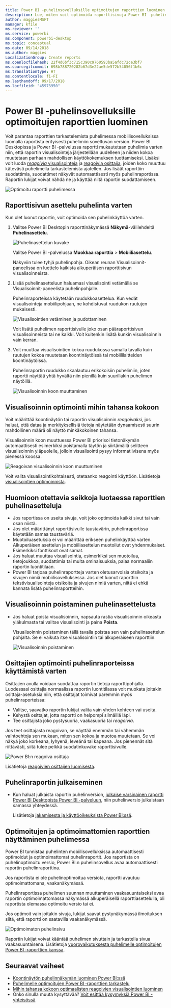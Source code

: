 ```yaml
---
title: Power BI -puhelinsovelluksille optimoitujen raporttien luominen
description: Lue, miten voit optimoida raporttisivuja Power BI -puhelinsovelluksille luomalla raportista erityisesti puhelimiin soveltuvan version.
author: maggiesMSFT
manager: kfile
ms.reviewer: ''
ms.service: powerbi
ms.component: powerbi-desktop
ms.topic: conceptual
ms.date: 09/14/2018
ms.author: maggies
LocalizationGroup: Create reports
ms.openlocfilehash: 22f4d6bf3c715c390c9760593ba5afdc72ce3bf7
ms.sourcegitcommit: 698b788720282b67d3e22ae5de572b54056f1b6c
ms.translationtype: HT
ms.contentlocale: fi-FI
ms.lasthandoff: 09/17/2018
ms.locfileid: "45973950"
---
```

# <a name="create-reports-optimized-for-the-power-bi-phone-apps"></a>Power BI -puhelinsovelluksille optimoitujen raporttien luominen
Voit parantaa raporttien tarkastelemista puhelimessa mobiilisovelluksissa luomalla raportista erityisesti puhelimiin soveltuvan version. Power BI Desktopissa ja Power BI -palvelussa raportti mukautetaan puhelimia varten niin, että raportin visualisointeja järjestellään uudelleen ja niiden kokoa muutetaan parhaan mahdollisen käyttökokemuksen tuottamiseksi. Lisäksi voit luoda [ *reagoivia* visualisointeja](#optimize-a-visual-for-any-size) ja [reagoivia osittajia](#enhance-slicers-to-to-work-well-in-phone-reports), joiden koko muuttuu kätevästi puhelimella tarkastelemista ajatellen. Jos lisäät raporttiin suodattimia, suodattimet näkyvät automaattisesti myös puhelinraportissa. Raportin lukijat voivat nähdä ne ja käyttää niitä raportin suodattamiseen.

![Optimoitu raportti puhelimessa](media/desktop-create-phone-report/desktop-create-phone-report-1.png)

## <a name="lay-out-a-report-page-for-the-phone"></a>Raporttisivun asettelu puhelinta varten

Kun olet luonut raportin, voit optimoida sen puhelinkäyttöä varten.

1. Valitse Power BI Desktopin raporttinäkymässä **Näkymä**-välilehdeltä **Puhelinasettelu**.  
   
    ![Puhelinasettelun kuvake](media/desktop-create-phone-report/desktop-create-phone-report-3.png)
   
    Valitse Power BI -palvelussa **Muokkaa raporttia** > **Mobiiliasettelu**.

    Näkyviin tulee tyhjä puhelinpohja. Oikean reunan Visualisoinnit-paneelissa on luettelo kaikista alkuperäisen raporttisivun visualisoinneista.

3. Lisää puhelinasetteluun haluamasi visualisointi vetämällä se Visualisoinnit-paneelista puhelinpohjalle.
   
    Puhelinraporteissa käytetään ruudukkoasettelua. Kun vedät visualisointeja mobiilipohjaan, ne kohdistuvat ruudukon ruutujen mukaisesti.
   
    ![Visualisointien vetäminen ja pudottaminen](media/desktop-create-phone-report/desktop-create-phone-report-4.gif)
   
    Voit lisätä puhelimen raporttisivulle joko osan pääraporttisivun visualisoinneista tai ne kaikki. Voit kuitenkin lisätä kunkin visualisoinnin vain kerran.

4. Voit muuttaa visualisointien kokoa ruudukossa samalla tavalla kuin ruutujen kokoa muutetaan koontinäytöissä tai mobiililaitteiden koontinäytöissä.
   
   Puhelinraportin ruudukko skaalautuu erikokoisiin puhelimiin, joten raportti näyttää yhtä hyvältä niin pienillä kuin suurillakin puhelimen näytöillä.
   
   ![Visualisoinnin koon muuttaminen](media/desktop-create-phone-report/desktop-create-phone-report-5.gif)

## <a name="optimize-a-visual-for-any-size"></a>Visualisoinnin optimointi mihin tahansa kokoon
Voit määrittää koontinäytön tai raportin visualisoinnin *reagoivaksi*, jos haluat, että dataa ja merkityksellisiä tietoja näytetään dynaamisesti suurin mahdollinen määrä oli näyttö minkäkokoinen tahansa. 

Visualisoinnin koon muuttuessa Power BI priorisoi tietonäkymän automaattisesti esimerkiksi poistamalla täytön ja siirtämällä selitteen visualisoinnin yläpuolelle, jolloin visualisointi pysyy informatiivisena myös pienessä koossa.

![Reagoivan visualisoinnin koon muuttuminen](media/desktop-create-phone-report/desktop-create-phone-report-6.gif)

Voit valita visualisointikohtaisesti, otetaanko reagointi käyttöön. Lisätietoja [visualisointien optimoinnista](visuals/desktop-create-responsive-visuals.md).

## <a name="considerations-when-creating-phone-report-layouts"></a>Huomioon otettavia seikkoja luotaessa raporttien puhelinasetteluja
* Jos raportissa on useita sivuja, voit joko optimoida kaikki sivut tai vain osan niistä. 
* Jos olet määrittänyt raporttisivulle taustavärin, puhelinraportissa käytetään samaa taustaväriä.
* Muotoiluasetuksia ei voi määrittää erikseen puhelinkäyttöä varten. Alkuperäisen asettelun ja mobiiliasettelun muotoilut ovat yhdenmukaiset. Esimerkiksi fonttikoot ovat samat.
* Jos haluat muuttaa visualisointia, esimerkiksi sen muotoilua, tietojoukkoa, suodattimia tai muita ominaisuuksia, palaa normaaliin raportin luontitilaan.
* Power BI tarjoaa puhelinraportteja varten oletusarvoisia otsikoita ja sivujen nimiä mobiilisovelluksessa. Jos olet luonut raporttiin tekstivisualisointeja otsikoita ja sivujen nimiä varten, niitä ei ehkä kannata lisätä puhelinraportteihin.     

## <a name="remove-a-visual-from-the-phone-layout"></a>Visualisoinnin poistaminen puhelinasettelusta
* Jos haluat poista visualisoinnin, napsauta rastia visualisoinnin oikeasta yläkulmasta tai valitse visualisointi ja paina **Poista**.
  
   Visualisoinnin poistaminen tällä tavalla poistaa sen vain puhelinasettelun pohjalta. Se ei vaikuta itse visualisointiin tai alkuperäiseen raporttiin.
  
   ![Visualisoinnin poistaminen](media/desktop-create-phone-report/desktop-create-phone-report-7.gif)

## <a name="enhance-slicers-to-work-well-in-phone-reports"></a>Osittajien optimointi puhelinraporteissa käyttämistä varten
Osittajien avulla voidaan suodattaa raportin tietoja raporttipohjalla. Luodessasi osittajia normaalissa raportin luontitilassa voit muokata joitakin osittaja-asetuksia niin, että osittajat toimivat paremmin myös puhelinraporteissa:

* Valitse, saavatko raportin lukijat valita vain yhden kohteen vai useita.
* Kehystä osittajat, jotta raportti on helpompi silmäillä läpi.
* Tee osittajista joko pystysuoria, vaakasuoria tai *reagoivia*. 

Jos teet osittajasta reagoivan, se näyttää enemmän tai vähemmän vaihtoehtoja sen mukaan, miten sen kokoa ja muotoa muutetaan. Se voi näkyä joko korkeana, lyhyenä, leveänä tai kapeana. Jos pienennät sitä riittävästi, siitä tulee pelkkä suodatinkuvake raporttisivulle. 

![Power BI:n reagoiva osittaja](media/desktop-create-phone-report/desktop-create-phone-report-8.png)

Lisätietoja [reagoivien osittajien luomisesta](power-bi-slicer-filter-responsive.md).

## <a name="publish-a-phone-report"></a>Puhelinraportin julkaiseminen
* Kun haluat julkaista raportin puhelinversion, [julkaise varsinainen raportti Power BI Desktopista Power BI -palveluun](desktop-upload-desktop-files.md), niin puhelinversio julkaistaan samassa yhteydessä.
  
    Lisätietoja [jakamisesta ja käyttöoikeuksista Power BI:ssä](service-how-to-collaborate-distribute-dashboards-reports.md).

## <a name="view-optimized-and-unoptimized-reports-on-a-phone"></a>Optimoitujen ja optimoimattomien raporttien näyttäminen puhelimessa
Power BI tunnistaa puhelinten mobiilisovelluksissa automaattisesti optimoidut ja optimoimattomat puhelinraportit. Jos raportista on puhelinoptimoitu versio, Power BI:n puhelinsovellus avaa automaattisesti raportin puhelinraporttina.

Jos raportista ei ole puhelinoptimoitua versiota, raportti avautuu optimoimattomana, vaakanäkymässä.  

Puhelinraportissa puhelimen suunnan muuttaminen vaakasuuntaiseksi avaa raportin optimoimattomassa näkymässä alkuperäisellä raporttiasettelulla, oli raportista olemassa optimoitu versio tai ei.

Jos optimoit vain joitakin sivuja, lukijat saavat pystynäkymässä ilmoituksen siitä, että raportti on saatavilla vaakanäkymässä.

![Optimoimaton puhelinsivu](media/desktop-create-phone-report/desktop-create-phone-report-9.png)

Raportin lukijat voivat kääntää puhelimen sivuttain ja tarkastella sivua vaakasuuntaisena. Lisätietoja [vuorovaikutuksesta puhelimelle optimoitujen Power BI ‑raporttien kanssa](consumer/mobile/mobile-apps-view-phone-report.md).

## <a name="next-steps"></a>Seuraavat vaiheet
* [Koontinäytön puhelinnäkymän luominen Power BI:ssä](service-create-dashboard-mobile-phone-view.md)
* [Puhelimelle optimoitujen Power BI ‑raporttien tarkastelu](consumer/mobile/mobile-apps-view-phone-report.md)
* [Mihin tahansa kokoon optimaalisten reagoivien visualisointien luominen](visuals/desktop-create-responsive-visuals.md)
* Onko sinulla muuta kysyttävää? [Voit esittää kysymyksiä Power BI -yhteisössä](http://community.powerbi.com/)

